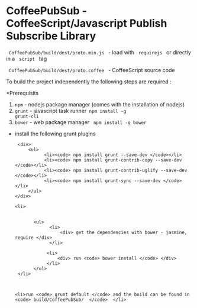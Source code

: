 CoffeePubSub - CoffeeScript/Javascript Publish Subscribe Library
======================================================





<code> CoffeePubSub/build/dest/proto.min.js </code> - load with  <code> requirejs </code> or directly in a <code> script </code> tag

<code> CoffeePubSub/build/dest/proto.coffee </code> - CoffeeScript source code



To build the project independently the following steps are required :


*Prerequisits 
1) <code>npm</code> - nodejs package manager (comes with the installation of nodejs)
2) <code>grunt</code> - javascript task runner<code> npm install -g grunt-cli</code> 
3) <code>bower</code> - web package manager <code> npm install -g bower </code>



<ul>
    <li> install the following grunt plugins

     <div>
         <ul>
               <li><code> npm install grunt --save-dev </code></li>
               <li><code> npm install grunt-contrib-copy --save-dev </code></li>
               <li><code> npm install grunt-contrib-uglify --save-dev </code></li>
               <li><code> npm install grunt-sync --save-dev </code></li>
         </ul>
    </div>
</li>

    <li>


           <ul>
                 <li>
                     <div> get the dependencies with bower - jasmine, require </div>
                 </li>

                <li>
                    <div> run <code> bower install </code> </div>
                </li>
           </ul>
     </li>



    <li>run <code> grunt default </code> and the build can be found in <code> build/CoffeePubSub/  </code>  </li>
</ul>



